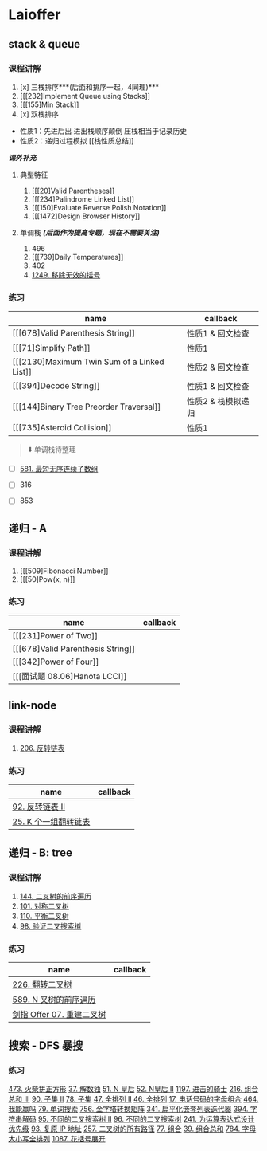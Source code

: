 # Laioffer

## stack & queue

### 课程讲解

1. [x] 三栈排序***(后面和排序一起，4同理)***
2. [[[232]Implement Queue using Stacks]]
3. [[[155]Min Stack]]
4. [x] 双栈排序

- 性质1：先进后出 进出栈顺序颠倒 压栈相当于记录历史
- 性质2：递归过程模拟
[[栈性质总结]]

***课外补充***

1. 典型特征 
	1. [[[20]Valid Parentheses]]
	2. [[[234]Palindrome Linked List]]
	3. [[[150]Evaluate Reverse Polish Notation]]
	4.  [[[1472]Design Browser History]]

2. 单调栈 ***(后面作为提高专题，现在不需要关注)***
	1. 496 
	2. [[[739]Daily Temperatures]]
	3. 402
	4. [1249. 移除无效的括号](https://leetcode-cn.com/problems/minimum-remove-to-make-valid-parentheses/)
	

### 练习

| name                                        | callback         |
| ------------------------------------------- | ---------------- |
| [[[678]Valid Parenthesis String]]           | 性质1 & 回文检查  |
| [[[71]Simplify Path]]                       | 性质1            |
| [[[2130]Maximum Twin Sum of a Linked List]] | 性质2 & 回文检查  |
| [[[394]Decode String]]                      | 性质1 & 回文检查  |
| [[[144]Binary Tree Preorder Traversal]]     | 性质2 & 栈模拟递归 |
| [[[735]Asteroid Collision]]                 | 性质1            |

> ⬇️ 单调栈待整理

- [ ] [581. 最短无序连续子数组](https://leetcode-cn.com/problems/shortest-unsorted-continuous-subarray/)
- [ ] 316
- [ ] 853


## 递归 - A

### 课程讲解

1. [[[509]Fibonacci Number]]
2. [[[50]Pow(x, n)]]

### 练习

| name                              | callback |
| --------------------------------- | -------- |
| [[[231]Power of Two]]             |          |
| [[[678]Valid Parenthesis String]] |          |
| [[[342]Power of Four]]            |          |
| [[[面试题 08.06]Hanota LCCI]]     |          |

## link-node

### 课程讲解

1.  [206. 反转链表](https://leetcode-cn.com/problems/reverse-linked-list/)

### 练习

| name                                                                               | callback |
| ---------------------------------------------------------------------------------- | -------- |
| [92. 反转链表 II](https://leetcode-cn.com/problems/reverse-linked-list-ii/)        |          |
| [25. K 个一组翻转链表](https://leetcode-cn.com/problems/reverse-nodes-in-k-group/) |          |


## 递归 - B: tree

### 课程讲解

1. [144. 二叉树的前序遍历](https://leetcode-cn.com/problems/binary-tree-preorder-traversal/)
2. [101. 对称二叉树](https://leetcode-cn.com/problems/symmetric-tree/)
3. [110. 平衡二叉树](https://leetcode-cn.com/problems/balanced-binary-tree/)
4. [98. 验证二叉搜索树](https://leetcode-cn.com/problems/validate-binary-search-tree/)

### 练习

| name                                                                                      | callback |
| ----------------------------------------------------------------------------------------- | -------- |
| [226. 翻转二叉树](https://leetcode-cn.com/problems/invert-binary-tree/)                   |          |
| [589. N 叉树的前序遍历](https://leetcode-cn.com/problems/n-ary-tree-preorder-traversal/)  |          |
| [剑指 Offer 07. 重建二叉树](https://leetcode-cn.com/problems/zhong-jian-er-cha-shu-lcof/) |          |


## 搜索 - DFS 暴搜

### 练习

 [473. 火柴拼正方形](https://leetcode-cn.com/problems/matchsticks-to-square/)
 [37. 解数独](https://leetcode-cn.com/problems/sudoku-solver/)
[51. N 皇后](https://leetcode-cn.com/problems/n-queens/)
 [52. N皇后 II](https://leetcode-cn.com/problems/n-queens-ii/)
[1197. 进击的骑士](https://leetcode-cn.com/problems/minimum-knight-moves/)
 [216. 组合总和 III](https://leetcode-cn.com/problems/combination-sum-iii/)
 [90. 子集 II](https://leetcode-cn.com/problems/subsets-ii/)
 [78. 子集](https://leetcode-cn.com/problems/subsets/)
 [47. 全排列 II](https://leetcode-cn.com/problems/permutations-ii/)
 [46. 全排列](https://leetcode-cn.com/problems/permutations/)
 [17. 电话号码的字母组合](https://leetcode-cn.com/problems/letter-combinations-of-a-phone-number/)
 [464. 我能赢吗](https://leetcode-cn.com/problems/can-i-win/)
 [79. 单词搜索](https://leetcode-cn.com/problems/word-search/)
 [756. 金字塔转换矩阵](https://leetcode-cn.com/problems/pyramid-transition-matrix/)
 [341. 扁平化嵌套列表迭代器](https://leetcode-cn.com/problems/flatten-nested-list-iterator/)
 [394. 字符串解码](https://leetcode-cn.com/problems/decode-string/)
 [95. 不同的二叉搜索树 II](https://leetcode-cn.com/problems/unique-binary-search-trees-ii/)
 [96. 不同的二叉搜索树](https://leetcode-cn.com/problems/unique-binary-search-trees/)
 [241. 为运算表达式设计优先级](https://leetcode-cn.com/problems/different-ways-to-add-parentheses/)
 [93. 复原 IP 地址](https://leetcode-cn.com/problems/restore-ip-addresses/)
 [257. 二叉树的所有路径](https://leetcode-cn.com/problems/binary-tree-paths/)
 [77. 组合](https://leetcode-cn.com/problems/combinations/)
 [39. 组合总和](https://leetcode-cn.com/problems/combination-sum/)
 [784. 字母大小写全排列](https://leetcode-cn.com/problems/letter-case-permutation/)
 [1087. 花括号展开](https://leetcode-cn.com/problems/brace-expansion/)
